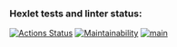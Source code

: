 ### Hexlet tests and linter status:
[![Actions Status](https://github.com/dushnila/frontend-project-46/workflows/hexlet-check/badge.svg)](https://github.com/dushnila/frontend-project-46/actions)
[![Maintainability](https://api.codeclimate.com/v1/badges/a592b09e0dbe31f7603f/maintainability)](https://codeclimate.com/github/dushnila/frontend-project-46/maintainability)
[![main](https://github.com/dushnila/frontend-project-46/actions/workflows/main.yml/badge.svg)](https://github.com/dushnila/frontend-project-46/actions/workflows/main.yml)